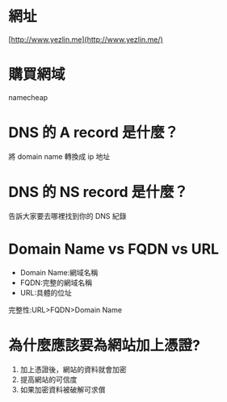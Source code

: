 # 網址

[http://www.yezlin.me](http://www.yezlin.me/)

# 購買網域

namecheap

# DNS 的 A record 是什麼？

將 domain name 轉換成 ip 地址

# DNS 的 NS record 是什麼？

告訴大家要去哪裡找到你的 DNS 紀錄

# Domain Name vs FQDN vs URL

- Domain Name:網域名稱
- FQDN:完整的網域名稱
- URL:具體的位址

完整性:URL>FQDN>Domain Name

# 為什麼應該要為網站加上憑證?

1. 加上憑證後，網站的資料就會加密
2. 提高網站的可信度
3. 如果加密資料被破解可求償
